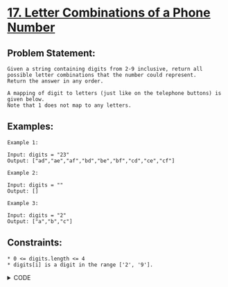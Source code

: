 # [17. Letter Combinations of a Phone Number](https://leetcode.com/problems/letter-combinations-of-a-phone-number/)

## Problem Statement:

```
Given a string containing digits from 2-9 inclusive, return all possible letter combinations that the number could represent. 
Return the answer in any order.

A mapping of digit to letters (just like on the telephone buttons) is given below. 
Note that 1 does not map to any letters.
```

## Examples:

```
Example 1:

Input: digits = "23"
Output: ["ad","ae","af","bd","be","bf","cd","ce","cf"]

Example 2:

Input: digits = ""
Output: []

Example 3:

Input: digits = "2"
Output: ["a","b","c"]
```

## Constraints:

```
* 0 <= digits.length <= 4
* digits[i] is a digit in the range ['2', '9'].
```


<details>
  <summary> CODE </summary>
  
  ```cpp

// Recursion

// Standard Recursion Question
// Just like finding all subsets of a string

class Solution {
    vector<string> buttons = {"abc", "def", "ghi", "jkl", "mno", "pqrs", "tuv", "wxyz"};
    int n;
public:
    
    void fun(int i, string &cur, vector<string> &ans, string &digits) {
        if(i >= n) {
            ans.push_back(cur);
            return;
        }
        for(auto &x: buttons[digits[i] - '2']) {
            cur.push_back(x);
            fun(i+1, cur, ans, digits);
            cur.pop_back();
        }
    }
    
    vector<string> letterCombinations(string digits) {
        n = digits.size();
        vector<string> ans;
        if(!n) return ans;
        
        string cur = "";
        
        fun(0, cur, ans, digits);
        return ans;
    }
};
  
  ```
  
</details>